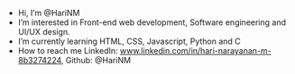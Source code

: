-  Hi, I’m @HariNM
-  I’m interested in Front-end web development, Software engineering and UI/UX design.
-  I’m currently learning HTML, CSS, Javascript, Python and C
-  How to reach me LinkedIn: www.linkedin.com/in/hari-narayanan-m-8b3274224, Github: @HariNM 


<!---
HariNM/HariNM is a ✨ special ✨ repository because its `README.md` (this file) appears on your GitHub profile.
You can click the Preview link to take a look at your changes.
--->
